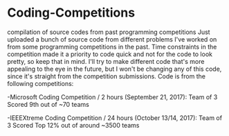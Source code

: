 # Coding-Competitions
compilation of source codes from past programming competitions
Just uploaded a bunch of source code from different problems I've worked on from some programming competitions in the past. Time constraints in the competition made it a priority to code quick and not for the code to look pretty, so keep that in mind. I'll try to make different code that's more appealing to the eye in the future, but I won't be changing any of this code, since it's straight from the competition submissions.
Code is from the following competitions:

-Microsoft Coding Competition / 2 hours (September 21, 2017): Team of 3
  Scored 9th out of ~70 teams 
 
 -IEEEXtreme Coding Competition / 24 hours (October 13/14, 2017): Team of 3
  Scored Top 12% out of around ~3500 teams
